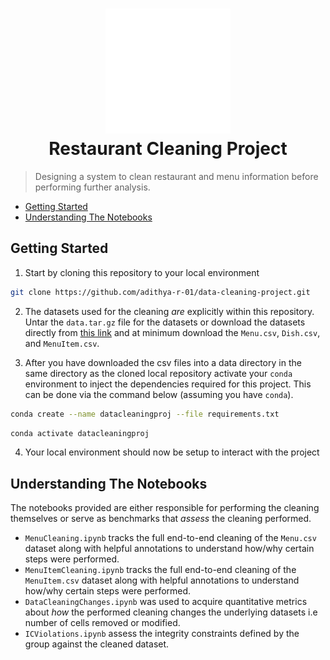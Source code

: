 <h1 align="center" style="border-bottom: none">
    <a href="https://prometheus.io" target="_blank"><img alt="Prometheus" src="./.assets/heading-image.svg"></a><br>Restaurant Cleaning Project
</h1>

> Designing a system to clean restaurant and menu information before performing further analysis.

- [Getting Started](https://github.com/adithya-r-01/data-cleaning-project/tree/main?tab=readme-ov-file#getting-started)
- [Understanding The Notebooks](https://github.com/adithya-r-01/data-cleaning-project/tree/main?tab=readme-ov-file#understanding-the-notebooks)

## Getting Started

1. Start by cloning this repository to your local environment

```bash
git clone https://github.com/adithya-r-01/data-cleaning-project.git
```

2. The datasets used for the cleaning _are_ explicitly within this repository. Untar the `data.tar.gz` file for the datasets or download the datasets directly from [this link](https://uofi.app.box.com/s/zh2hxfkq0cc6vyftw91nqa4smdpq7ybk) and at minimum download the `Menu.csv`, `Dish.csv`, and `MenuItem.csv`.

3. After you have downloaded the csv files into a data directory in the same directory as the cloned local repository activate your `conda` environment to inject the dependencies required for this project. This can be done via the command below (assuming you have `conda`).

```bash
conda create --name datacleaningproj --file requirements.txt
```
```bash
conda activate datacleaningproj
```

4. Your local environment should now be setup to interact with the project

## Understanding The Notebooks

The notebooks provided are either responsible for performing the cleaning themselves or serve as benchmarks that _assess_ the cleaning performed.

- `MenuCleaning.ipynb` tracks the full end-to-end cleaning of the `Menu.csv` dataset along with helpful annotations to understand how/why certain steps were performed.
- `MenuItemCleaning.ipynb` tracks the full end-to-end cleaning of the `MenuItem.csv` dataset along with helpful annotations to understand how/why certain steps were performed.
- `DataCleaningChanges.ipynb` was used to acquire quantitative metrics about _how_ the performed cleaning changes the underlying datasets i.e number of cells removed or modified.
- `ICViolations.ipynb` assess the integrity constraints defined by the group against the cleaned dataset.

